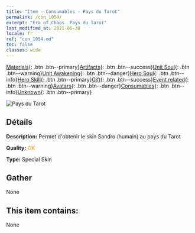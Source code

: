 ```yaml
---
title: "Item - Consumables - Pays du Tarot"
permalink: /con_1054/
excerpt: "Era of Chaos  Pays du Tarot"
last_modified_at: 2021-06-30
locale: fr
ref: "con_1054.md"
toc: false
classes: wide
---
```

 [Materials](/ItemsFR/){: .btn .btn--primary}[Artifacts](/ItemsFR/Artifacts/){: .btn .btn--success}[Unit Soul](/ItemsFR/UnitSoul/){: .btn .btn--warning}[Unit Awakening](/ItemsFR/UnitAwakening/){: .btn .btn--danger}[Hero Soul](/ItemsFR/HeroSoul/){: .btn .btn--info}[Hero Skill](/ItemsFR/HeroSkill/){: .btn .btn--primary}[Gift](/ItemsFR/Gift/){: .btn .btn--success}[Event related](/ItemsFR/Events/){: .btn .btn--warning}[Avatars](/ItemsFR/Avatars/){: .btn .btn--danger}[Consumables](/ItemsFR/Consumables/){: .btn .btn--info}[Unknown](/ItemsFR/Unknown/){: .btn .btn--primary}

 ![Pays du Tarot](/images/h/h_HumanSandro3.jpg)

## Détails
 **Description:** Permet d'obtenir le skin Sandro (humain) au pays du Tarot

 **Quality:** <span style="color: #FF8C00">OK</span>

 **Type:** Special Skin

## Gather

  None

## This item contains:

  None

